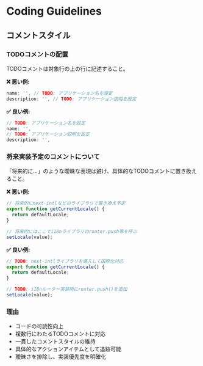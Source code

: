 # Coding Guidelines

## コメントスタイル

### TODOコメントの配置
TODOコメントは対象行の上の行に記述すること。

**❌ 悪い例:**
```typescript
name: '', // TODO: アプリケーション名を設定
description: '', // TODO: アプリケーション説明を設定
```

**✅ 良い例:**
```typescript
// TODO: アプリケーション名を設定
name: '',
// TODO: アプリケーション説明を設定
description: '',
```

### 将来実装予定のコメントについて
「将来的に...」のような曖昧な表現は避け、具体的なTODOコメントに置き換えること。

**❌ 悪い例:**
```typescript
// 将来的にnext-intlなどのライブラリで置き換え予定
export function getCurrentLocale() {
  return defaultLocale;
}

// 将来的にはここでi18nライブラリのrouter.push等を呼ぶ
setLocale(value);
```

**✅ 良い例:**
```typescript
// TODO: next-intlライブラリを導入して国際化対応
export function getCurrentLocale() {
  return defaultLocale;
}

// TODO: i18nルーター実装時にrouter.push()を追加
setLocale(value);
```

### 理由
- コードの可読性向上
- 複数行にわたるTODOコメントに対応
- 一貫したコメントスタイルの維持
- 具体的なアクションアイテムとして追跡可能
- 曖昧さを排除し、実装優先度を明確化
